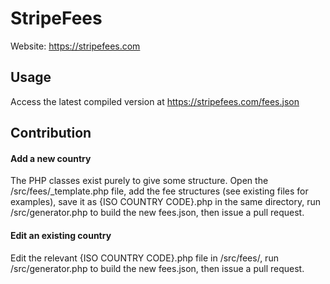 StripeFees
======
Website: https://stripefees.com

## Usage
Access the latest compiled version at https://stripefees.com/fees.json

## Contribution

#### Add a new country

The PHP classes exist purely to give some structure. 
Open the /src/fees/_template.php file, add the fee structures (see existing files for examples), save it as {ISO COUNTRY CODE}.php in the same directory, run /src/generator.php to build the new fees.json, then issue a pull request.

#### Edit an existing country

Edit the relevant {ISO COUNTRY CODE}.php file in /src/fees/, run /src/generator.php to build the new fees.json, then issue a pull request.
